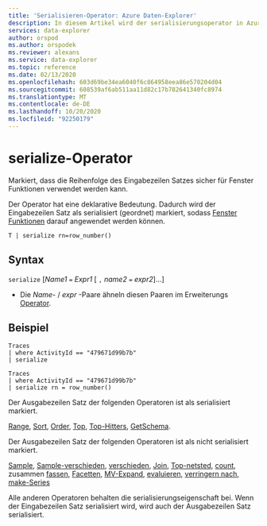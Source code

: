 ```yaml
---
title: 'Serialisieren-Operator: Azure Daten-Explorer'
description: In diesem Artikel wird der serialisierungsoperator in Azure Daten-Explorer beschrieben.
services: data-explorer
author: orspod
ms.author: orspodek
ms.reviewer: alexans
ms.service: data-explorer
ms.topic: reference
ms.date: 02/13/2020
ms.openlocfilehash: 603d69be34ea6040f6c864958eea86e570204d04
ms.sourcegitcommit: 608539af6ab511aa11d82c17b782641340fc8974
ms.translationtype: MT
ms.contentlocale: de-DE
ms.lasthandoff: 10/20/2020
ms.locfileid: "92250179"
---
```

# <a name="serialize-operator"></a>serialize-Operator

Markiert, dass die Reihenfolge des Eingabezeilen Satzes sicher für Fenster Funktionen verwendet werden kann.

Der Operator hat eine deklarative Bedeutung. Dadurch wird der Eingabezeilen Satz als serialisiert (geordnet) markiert, sodass [Fenster Funktionen](./windowsfunctions.md) darauf angewendet werden können.

```kusto
T | serialize rn=row_number()
```

## <a name="syntax"></a>Syntax

`serialize` [*Name1* `=` *Expr1* [ `,` *name2* `=` *expr2*]...]

* Die *Name*- / *expr* -Paare ähneln diesen Paaren im Erweiterungs [Operator](./extendoperator.md).

## <a name="example"></a>Beispiel

```kusto
Traces
| where ActivityId == "479671d99b7b"
| serialize

Traces
| where ActivityId == "479671d99b7b"
| serialize rn = row_number()
```

Der Ausgabezeilen Satz der folgenden Operatoren ist als serialisiert markiert.

[Range](./rangeoperator.md), [Sort](./sortoperator.md), [Order](./orderoperator.md), [Top](./topoperator.md), [Top-Hitters](./tophittersoperator.md), [GetSchema](./getschemaoperator.md).

Der Ausgabezeilen Satz der folgenden Operatoren ist als nicht serialisiert markiert.

[Sample](./sampleoperator.md), [Sample-verschieden](./sampledistinctoperator.md), [verschieden](./distinctoperator.md), [Join](./joinoperator.md), [Top-netsted](./topnestedoperator.md), [count](./countoperator.md), zusammen [fassen](./summarizeoperator.md), [Facetten](./facetoperator.md), [MV-Expand](./mvexpandoperator.md), [evaluieren](./evaluateoperator.md), [verringern nach](./reduceoperator.md), [make-Series](./make-seriesoperator.md)

Alle anderen Operatoren behalten die serialisierungseigenschaft bei. Wenn der Eingabezeilen Satz serialisiert wird, wird auch der Ausgabezeilen Satz serialisiert.
